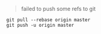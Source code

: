 > failed to push some refs to git

```
git pull --rebase origin master
git push -u origin master
```